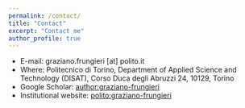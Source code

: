 ```yaml
---
permalink: /contact/
title: "Contact"
excerpt: "Contact me"
author_profile: true
---
```



* E-mail: graziano.frungieri [at] polito.it
* Where: Politecnico di Torino, Department of Applied Science and Technology (DISAT), Corso Duca degli Abruzzi 24, 10129, Torino
* Google Scholar: [author:graziano-frungieri](https://scholar.google.it/citations?hl=it&user=LXZ7mUUAAAAJ)
* Institutional website: [polito:graziano-frungieri](https://www.polito.it/personale?p=graziano.frungieri)
